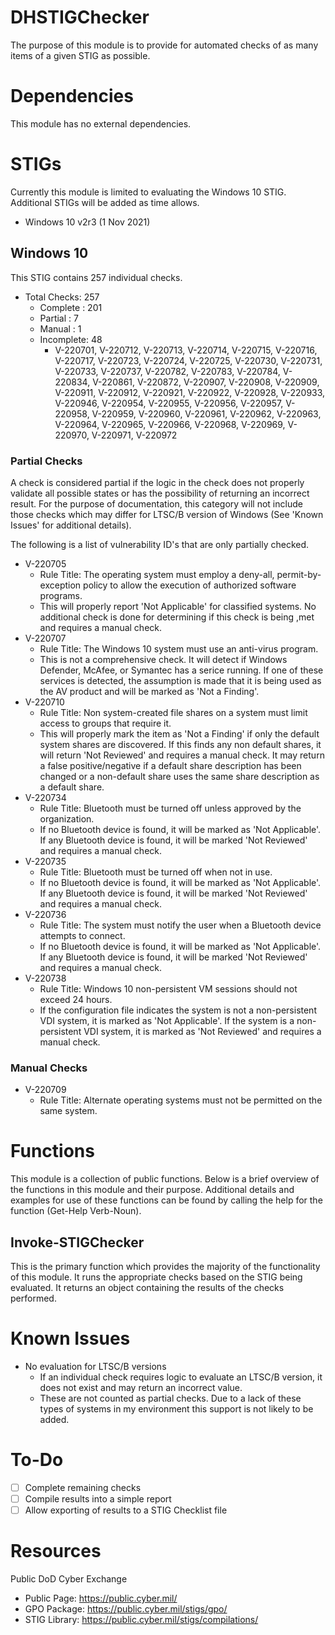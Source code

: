 DHSTIGChecker
======
The purpose of this module is to provide for automated checks of as many items of a given STIG as possible.

# Dependencies
This module has no external dependencies.

# STIGs
Currently this module is limited to evaluating the Windows 10 STIG. Additional STIGs will be added as time allows.
- Windows 10 v2r3 (1 Nov 2021)

## Windows 10
This STIG contains 257 individual checks.
- Total Checks: 257
    - Complete  : 201
    - Partial   : 7
    - Manual    : 1
    - Incomplete: 48
        - V-220701, V-220712, V-220713, V-220714, V-220715, V-220716, V-220717, V-220723, V-220724, V-220725, V-220730, V-220731, V-220733, V-220737, V-220782, V-220783, V-220784, V-220834, V-220861, V-220872, V-220907, V-220908, V-220909, V-220911, V-220912, V-220921, V-220922, V-220928, V-220933, V-220946, V-220954, V-220955, V-220956, V-220957, V-220958, V-220959, V-220960, V-220961, V-220962, V-220963, V-220964, V-220965, V-220966, V-220968, V-220969, V-220970, V-220971, V-220972

### Partial Checks
A check is considered partial if the logic in the check does not properly validate all possible states or has the possibility of returning an incorrect result. For the purpose of documentation, this category will not include those checks which may differ for LTSC/B version of Windows (See 'Known Issues' for additional details).

The following is a list of vulnerability ID's that are only partially checked.
- V-220705
    - Rule Title: The operating system must employ a deny-all, permit-by-exception policy to allow the execution of authorized software programs.
    - This will properly report 'Not Applicable' for classified systems. No additional check is done for determining if this check is being ,met and requires a manual check.
- V-220707
    - Rule Title: The Windows 10 system must use an anti-virus program.
    - This is not a comprehensive check. It will detect if Windows Defender, McAfee, or Symantec has a serice running. If one of these services is detected, the assumption is made that it is being used as the AV product and will be marked as 'Not a Finding'.
- V-220710
    - Rule Title: Non system-created file shares on a system must limit access to groups that require it.
    - This will properly mark the item as 'Not a Finding' if only the default system shares are discovered. If this finds any non default shares, it will return 'Not Reviewed' and requires a manual check. It may return a false positive/negative if a default share description has been changed or a non-default share uses the same share description as a default share.
- V-220734
    - Rule Title: Bluetooth must be turned off unless approved by the organization.
    - If no Bluetooth device is found, it will be marked as 'Not Applicable'. If any Bluetooth device is found, it will be marked 'Not Reviewed' and requires a manual check.
- V-220735
    - Rule Title: Bluetooth must be turned off when not in use.
    - If no Bluetooth device is found, it will be marked as 'Not Applicable'. If any Bluetooth device is found, it will be marked 'Not Reviewed' and requires a manual check.
- V-220736
    - Rule Title: The system must notify the user when a Bluetooth device attempts to connect.
    - If no Bluetooth device is found, it will be marked as 'Not Applicable'. If any Bluetooth device is found, it will be marked 'Not Reviewed' and requires a manual check.
- V-220738
    - Rule Title: Windows 10 non-persistent VM sessions should not exceed 24 hours.
    - If the configuration file indicates the system is not a non-persistent VDI system, it is marked as 'Not Applicable'. If the system is a non-persistent VDI system, it is marked as 'Not Reviewed' and requires a manual check.

### Manual Checks
- V-220709
    - Rule Title: Alternate operating systems must not be permitted on the same system.

# Functions
This module is a collection of public functions. Below is a brief overview of the functions in this module and their purpose. Additional details and examples for use of these functions can be found by calling the help for the function (Get-Help Verb-Noun).

## Invoke-STIGChecker
This is the primary function which provides the majority of the functionality of this module. It runs the appropriate checks based on the STIG being evaluated. It returns an object containing the results of the checks performed.

# Known Issues
- No evaluation for LTSC/B versions
    - If an individual check requires logic to evaluate an LTSC/B version, it does not exist and may return an incorrect value.
    - These are not counted as partial checks. Due to a lack of these types of systems in my environment this support is not likely to be added.

# To-Do
- [ ] Complete remaining checks
- [ ] Compile results into a simple report
- [ ] Allow exporting of results to a STIG Checklist file

# Resources
Public DoD Cyber Exchange
- Public Page: https://public.cyber.mil/
- GPO Package: https://public.cyber.mil/stigs/gpo/
- STIG Library: https://public.cyber.mil/stigs/compilations/